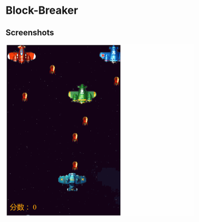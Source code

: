 # Block-Breaker

## Screenshots
![plane-fight](https://github.com/caesarii/Plane-Fight/blob/master/screenshots/plane.gif)